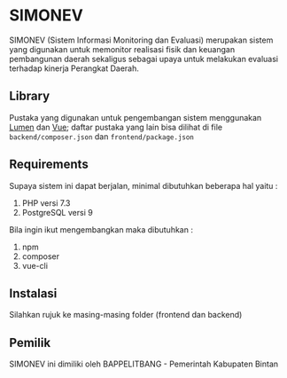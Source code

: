 # SIMONEV
SIMONEV (Sistem Informasi Monitoring dan Evaluasi) merupakan sistem yang digunakan untuk memonitor realisasi fisik dan keuangan pembangunan daerah sekaligus sebagai upaya untuk melakukan evaluasi terhadap kinerja Perangkat Daerah.
## Library 
Pustaka yang digunakan untuk pengembangan sistem menggunakan [Lumen](https://lumen.laravel.com) dan [Vue](https://vuejs.org); daftar pustaka yang lain bisa dilihat di file `backend/composer.json` dan `frontend/package.json`
## Requirements
Supaya sistem ini dapat berjalan, minimal dibutuhkan beberapa hal yaitu :
1. PHP versi 7.3 
2. PostgreSQL versi 9

Bila ingin ikut mengembangkan maka dibutuhkan :
1. npm
2. composer
3. vue-cli
## Instalasi
Silahkan rujuk ke masing-masing folder (frontend dan backend)
## Pemilik
SIMONEV ini dimiliki oleh BAPPELITBANG - Pemerintah Kabupaten Bintan
